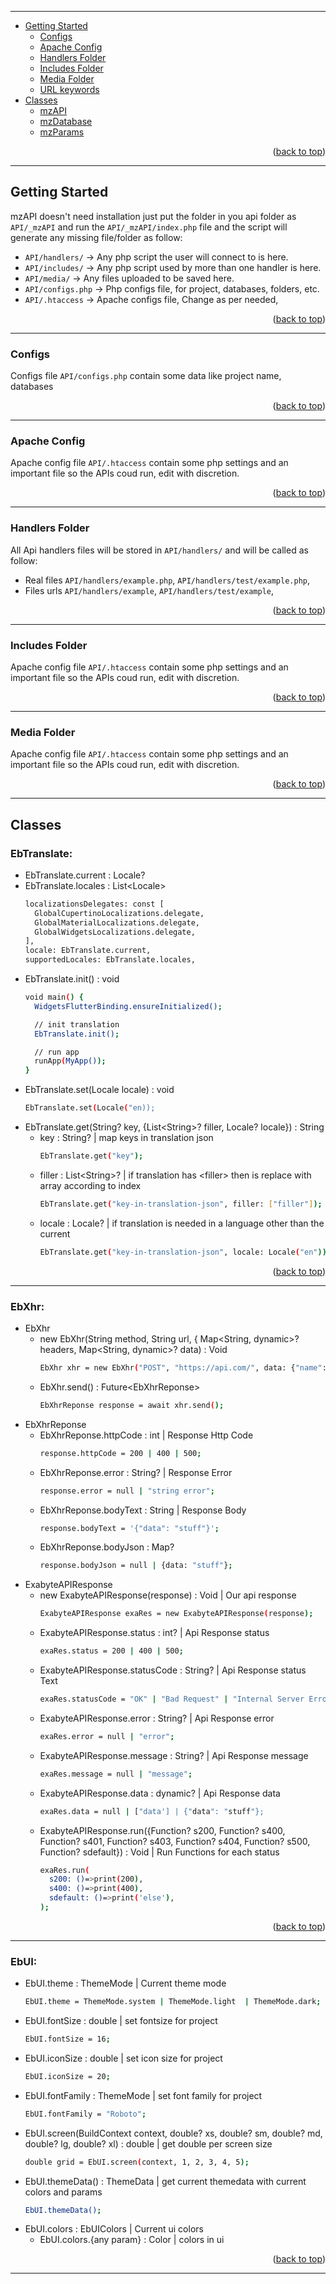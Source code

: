 <hr id="top">

<ul>
  <li>
    <a href="#getting-started">Getting Started</a>
    <ul>
      <li>
        <a href="#configs">Configs</a>
      </li>
      <li>
        <a href="#apache-config">Apache Config</a>
      </li>
      <li>
        <a href="#handlers-folder">Handlers Folder</a>
      </li>
      <li>
        <a href="#includes-folder">Includes Folder</a>
      </li>
      <li>
        <a href="#media-folder">Media Folder</a>
      </li>
      <li>
        <a href="#url-keywords">URL keywords</a>
      </li>
    </ul>
  </li>
  <li>
    <a href="#classes">Classes</a>
    <ul>
      <li>
        <a href="#mzapi">mzAPI</a>
      </li>
      <li>
        <a href="#mzdatabase">mzDatabase</a>
      </li>
      <li>
        <a href="#mzparams">mzParams</a>
      </li>
    </ul>
  </li>
</ul>

<p align="right">(<a href="#top">back to top</a>)</p>
<hr>

## Getting Started
mzAPI doesn't need installation just put the folder in you api folder as `API/_mzAPI` and run the `API/_mzAPI/index.php` file
and the script will generate any missing file/folder as follow:
* `API/handlers/`   -> Any php script the user will connect to is here.
* `API/includes/`   -> Any php script used by more than one handler is here.
* `API/media/`      -> Any files uploaded to be saved here.
* `API/configs.php` -> Php configs file, for project, databases, folders, etc.
* `API/.htaccess`   -> Apache configs file, Change as per needed,

<p align="right">(<a href="#top">back to top</a>)</p>
<hr>

### Configs
Configs file `API/configs.php` contain some data like project name, databases

<p align="right">(<a href="#top">back to top</a>)</p>
<hr>

### Apache Config
Apache config file `API/.htaccess` contain some php settings and an important file so the APIs coud run, edit with discretion.

<p align="right">(<a href="#top">back to top</a>)</p>
<hr>

### Handlers Folder
All Api handlers files will be stored in `API/handlers/` and will be called as follow:
* Real files `API/handlers/example.php`, `API/handlers/test/example.php`,
* Files urls `API/handlers/example`, `API/handlers/test/example`,

<p align="right">(<a href="#top">back to top</a>)</p>
<hr>

### Includes Folder
Apache config file `API/.htaccess` contain some php settings and an important file so the APIs coud run, edit with discretion.

<p align="right">(<a href="#top">back to top</a>)</p>
<hr>

### Media Folder
Apache config file `API/.htaccess` contain some php settings and an important file so the APIs coud run, edit with discretion.

<p align="right">(<a href="#top">back to top</a>)</p>
<hr>

## Classes

### EbTranslate:
  - EbTranslate.current : Locale?
  - EbTranslate.locales : List\<Locale\>
    ```sh
    localizationsDelegates: const [
      GlobalCupertinoLocalizations.delegate,
      GlobalMaterialLocalizations.delegate,
      GlobalWidgetsLocalizations.delegate,
    ],
    locale: EbTranslate.current,
    supportedLocales: EbTranslate.locales,
    ``` 
  - EbTranslate.init() : void
    ```sh
    void main() {
      WidgetsFlutterBinding.ensureInitialized();

      // init translation
      EbTranslate.init();

      // run app
      runApp(MyApp());
    }
    ``` 
  - EbTranslate.set(Locale locale) : void
    ```sh
    EbTranslate.set(Locale("en));
    ``` 
  - EbTranslate.get(String? key, {List\<String\>? filler, Locale? locale}) : String
    - key : String? | map keys in translation json
      ```sh
      EbTranslate.get("key");
      ```
    - filler : List\<String\>? | if translation has \<filler\> then is replace with array according to index
      ```sh
      EbTranslate.get("key-in-translation-json", filler: ["filler"]);
      ```
    - locale : Locale? | if translation is needed in a language other than the current
      ```sh
      EbTranslate.get("key-in-translation-json", locale: Locale("en"));
      ``` 

<p align="right">(<a href="#top">back to top</a>)</p>
<hr>

### EbXhr:
  - EbXhr
    - new EbXhr(String method, String url, { Map<String, dynamic>? headers, Map<String, dynamic>? data) : Void
        ```sh
        EbXhr xhr = new EbXhr("POST", "https://api.com/", data: {"name": "John Smith", "file": FILE()});
        ```
    - EbXhr.send() : Future\<EbXhrReponse\>
        ```sh
        EbXhrReponse response = await xhr.send();
        ``` 
  - EbXhrReponse
    - EbXhrReponse.httpCode : int | Response Http Code
        ```sh
        response.httpCode = 200 | 400 | 500;
        ``` 
    - EbXhrReponse.error : String? | Response Error
        ```sh
        response.error = null | "string error";
        ``` 
    - EbXhrReponse.bodyText : String | Response Body
        ```sh
        response.bodyText = '{"data": "stuff"}';
        ``` 
    - EbXhrReponse.bodyJson : Map?
        ```sh
        response.bodyJson = null | {data: "stuff"};
        ``` 
  - ExabyteAPIResponse
    - new ExabyteAPIResponse(response) : Void | Our api response
        ```sh
        ExabyteAPIResponse exaRes = new ExabyteAPIResponse(response);
        ```
    - ExabyteAPIResponse.status : int? | Api Response status
        ```sh
        exaRes.status = 200 | 400 | 500;
        ``` 
    - ExabyteAPIResponse.statusCode : String? | Api Response status Text
        ```sh
        exaRes.statusCode = "OK" | "Bad Request" | "Internal Server Error";
        ``` 
    - ExabyteAPIResponse.error : String? | Api Response error
        ```sh
        exaRes.error = null | "error";
        ``` 
    - ExabyteAPIResponse.message : String? | Api Response message
        ```sh
        exaRes.message = null | "message";
        ``` 
    - ExabyteAPIResponse.data : dynamic? | Api Response data
        ```sh
        exaRes.data = null | ["data'] | {"data": "stuff"};
        ``` 
    - ExabyteAPIResponse.run({Function? s200, Function? s400, Function? s401, Function? s403, Function? s404, Function? s500, Function? sdefault}) : Void | Run Functions for each status
        ```sh
        exaRes.run(
          s200: ()=>print(200),
          s400: ()=>print(400),
          sdefault: ()=>print('else'),
        );
        ``` 

<p align="right">(<a href="#mzAPI">back to top</a>)</p>
<hr>

### EbUI:
  - EbUI.theme : ThemeMode | Current theme mode
      ```sh
      EbUI.theme = ThemeMode.system | ThemeMode.light  | ThemeMode.dark;
      ```
  - EbUI.fontSize : double | set fontsize for project
      ```sh
      EbUI.fontSize = 16;
      ```
  - EbUI.iconSize : double | set icon size for project
      ```sh
      EbUI.iconSize = 20;
      ```
  - EbUI.fontFamily : ThemeMode | set font family for project
      ```sh
      EbUI.fontFamily = "Roboto";
      ```
  - EbUI.screen(BuildContext context, double? xs, double? sm, double? md, double? lg, double? xl) : double | get double per screen size
      ```sh
      double grid = EbUI.screen(context, 1, 2, 3, 4, 5);
      ```
  - EbUI.themeData() : ThemeData | get current themedata with current colors and params
      ```sh
      EbUI.themeData();
      ```
  - EbUI.colors : EbUIColors  | Current ui colors
    - EbUI.colors.{any param} : Color | colors in ui

<p align="right">(<a href="#top">back to top</a>)</p>
<hr>

